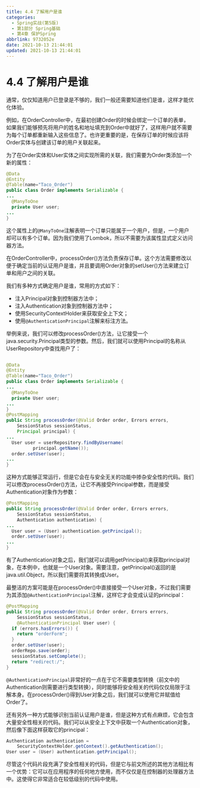 ```yaml
---
title: 4.4 了解用户是谁
categories:
  - Spring实战(第5版)
  - 第1部分 Spring基础
  - 第4章 保护Spring
abbrlink: 9732052e
date: 2021-10-13 21:44:01
updated: 2021-10-13 21:44:01
---
```

# 4.4 了解用户是谁
通常，仅仅知道用户已登录是不够的，我们一般还需要知道他们是谁，这样才能优化体验。

例如，在OrderController中，在最初创建Order的时候会绑定一个订单的表单，如果我们能够预先将用户的姓名和地址填充到Order中就好了，这样用户就不需要为每个订单都重新输入这些信息了。也许更重要的是，在保存订单的时候应该将Order实体与创建该订单的用户关联起来。

为了在Order实体和User实体之间实现所需的关联，我们需要为Order类添加一个新的属性：

```java
@Data
@Entity
@Table(name="Taco_Order")
public class Order implements Serializable {
...
  @ManyToOne
  private User user;
...
}
```

这个属性上的`@ManyToOne`注解表明一个订单只能属于一个用户，但是，一个用户却可以有多个订单。因为我们使用了Lombok，所以不需要为该属性显式定义访问器方法。

在OrderController中，processOrder()方法负责保存订单。这个方法需要修改以便于确定当前的认证用户是谁，并且要调用Order对象的setUser()方法来建立订单和用户之间的关联。

我们有多种方式确定用户是谁，常用的方式如下：
- 注入Principal对象到控制器方法中；
- 注入Authentication对象到控制器方法中；
- 使用SecurityContextHolder来获取安全上下文；
- 使用`@AuthenticationPrincipal`注解来标注方法。

举例来说，我们可以修改processOrder()方法，让它接受一个java.security.Principal类型的参数。然后，我们就可以使用Principal的名称从UserRepository中查找用户了：

```java

@Data
@Entity
@Table(name="Taco_Order")
public class Order implements Serializable {
...
  @ManyToOne
  private User user;
...
}
@PostMapping
public String processOrder(@Valid Order order, Errors errors,
    SessionStatus sessionStatus,
    Principal principal) {
...
  User user = userRepository.findByUsername(
          principal.getName());
  order.setUser(user);
...
}
```

这种方式能够正常运行，但是它会在与安全无关的功能中掺杂安全性的代码。我们可以修改processOrder()方法，让它不再接受Principal参数，而是接受Authentication对象作为参数：

```java
@PostMapping
public String processOrder(@Valid Order order, Errors errors,
    SessionStatus sessionStatus,
    Authentication authentication) {
...
  User user = (User) authentication.getPrincipal();
  order.setUser(user);
...
}
```

有了Authentication对象之后，我们就可以调用getPrincipal()来获取principal对象，在本例中，也就是一个User对象。需要注意，getPrincipal()返回的是java.util.Object，所以我们需要将其转换成User。

最整洁的方案可能是在processOrder()中直接接受一个User对象，不过我们需要为其添加`@AuthenticationPrincipal`注解，这样它才会变成认证的principal：

```java
@PostMapping
public String processOrder(@Valid Order order, Errors errors,
    SessionStatus sessionStatus,
    @AuthenticationPrincipal User user) {
  if (errors.hasErrors()) {
    return "orderForm";
  }
  order.setUser(user);
  orderRepo.save(order);
  sessionStatus.setComplete();
  return "redirect:/";
}
```

`@AuthenticationPrincipal`非常好的一点在于它不需要类型转换（前文中的Authentication则需要进行类型转换），同时能够将安全相关的代码仅仅局限于注解本身。在processOrder()得到User对象之后，我们就可以使用它并赋值给Order了。

还有另外一种方式能够识别当前认证用户是谁，但是这种方式有点麻烦，它会包含大量安全性相关的代码。我们可以从安全上下文中获取一个Authentication对象，然后像下面这样获取它的principal：

```java
Authentication authentication =
    SecurityContextHolder.getContext().getAuthentication();
User user = (User) authentication.getPrincipal();
```

尽管这个代码片段充满了安全性相关的代码，但是它与前文所述的其他方法相比有一个优势：它可以在应用程序的任何地方使用，而不仅仅是在控制器的处理器方法中。这使得它非常适合在较低级别的代码中使用。
